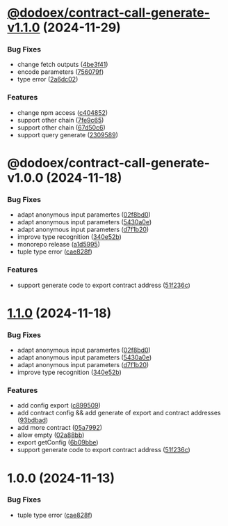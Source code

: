 # [@dodoex/contract-call-generate-v1.1.0](https://github.com/DODOEX/contract-request/compare/@dodoex/contract-call-generate-v1.0.0...@dodoex/contract-call-generate-v1.1.0) (2024-11-29)


### Bug Fixes

* change fetch outputs ([4be3f41](https://github.com/DODOEX/contract-request/commit/4be3f4191d57192dbd75ae0551297ec40ed481f7))
* encode parameters ([756079f](https://github.com/DODOEX/contract-request/commit/756079fc3648d91efbc9aa4707b1ee9784c49292))
* type error ([2a6dc02](https://github.com/DODOEX/contract-request/commit/2a6dc02cfcdcfc36ad10848c54f294f5c3f074d6))


### Features

* change npm access ([c404852](https://github.com/DODOEX/contract-request/commit/c404852a7ff62d3c5590d2266c046beaca6695e9))
* support other chain ([7fe9c65](https://github.com/DODOEX/contract-request/commit/7fe9c656dd719b52cac215d96fc9da442f87913f))
* support other chain ([67d50c6](https://github.com/DODOEX/contract-request/commit/67d50c692bb0a584147ce518aeb07f1ef932e2aa))
* support query generate ([2309589](https://github.com/DODOEX/contract-request/commit/2309589d737beee71a553c3f8cd421ec19713790))

# @dodoex/contract-call-generate-v1.0.0 (2024-11-18)


### Bug Fixes

* adapt anonymous input paramertes ([02f8bd0](https://github.com/DODOEX/contract-request/commit/02f8bd0da6b1203b2e34a66ea7c46aa6e9b5bee9))
* adapt anonymous input parameters ([5430a0e](https://github.com/DODOEX/contract-request/commit/5430a0e6ed2cf0946338c033df7d091f93f67bfc))
* adapt anonymous input parameters ([d7f1b20](https://github.com/DODOEX/contract-request/commit/d7f1b206ab2caf7708f04b8b1234863304df85fd))
* improve type recognition ([340e52b](https://github.com/DODOEX/contract-request/commit/340e52b6f0019dd6ce7f48f3d4ee68b0a03fd6ba))
* monorepo release ([a1d5995](https://github.com/DODOEX/contract-request/commit/a1d5995aeb89c3daa0c1a6fb2e341dc6a7c5ba5b))
* tuple type error ([cae828f](https://github.com/DODOEX/contract-request/commit/cae828fb61f7415e663e785663c07dae17ad7f47))


### Features

* support generate code to export contract address ([51f236c](https://github.com/DODOEX/contract-request/commit/51f236ca7899c9879b397285cba67e4411a1a2e8))

# [1.1.0](https://github.com/DODOEX/contract-request/compare/v1.0.0...v1.1.0) (2024-11-18)


### Bug Fixes

* adapt anonymous input paramertes ([02f8bd0](https://github.com/DODOEX/contract-request/commit/02f8bd0da6b1203b2e34a66ea7c46aa6e9b5bee9))
* adapt anonymous input parameters ([5430a0e](https://github.com/DODOEX/contract-request/commit/5430a0e6ed2cf0946338c033df7d091f93f67bfc))
* adapt anonymous input parameters ([d7f1b20](https://github.com/DODOEX/contract-request/commit/d7f1b206ab2caf7708f04b8b1234863304df85fd))
* improve type recognition ([340e52b](https://github.com/DODOEX/contract-request/commit/340e52b6f0019dd6ce7f48f3d4ee68b0a03fd6ba))


### Features

* add config export ([c899509](https://github.com/DODOEX/contract-request/commit/c899509ebdf767ece3ab02771fd5a95d93f43f36))
* add contract config && add generate of export and contract addresses ([93bdbad](https://github.com/DODOEX/contract-request/commit/93bdbad2d9c222cd8551f659a23f9b0592bda397))
* add more contract ([05a7992](https://github.com/DODOEX/contract-request/commit/05a79925b7637fbc9174245c96eda6b78d93c9fa))
* allow empty ([02a88bb](https://github.com/DODOEX/contract-request/commit/02a88bbc3ad7a71528ba571b24122d7dd2cbeb2e))
* export getConfig ([6b09bbe](https://github.com/DODOEX/contract-request/commit/6b09bbed37a2f27f6fc50283e605bf55116cf260))
* support generate code to export contract address ([51f236c](https://github.com/DODOEX/contract-request/commit/51f236ca7899c9879b397285cba67e4411a1a2e8))

# 1.0.0 (2024-11-13)


### Bug Fixes

* tuple type error ([cae828f](https://github.com/DODOEX/contract-request/commit/cae828fb61f7415e663e785663c07dae17ad7f47))
